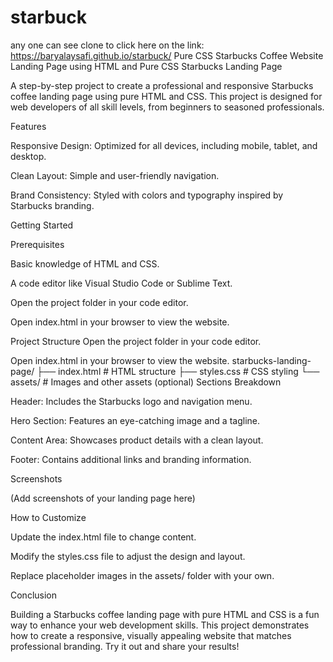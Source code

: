 # starbuck
any one can see clone to click here on the link: https://baryalaysafi.github.io/starbuck/
Pure CSS Starbucks Coffee Website Landing Page using HTML and Pure CSS
Starbucks Landing Page

A step-by-step project to create a professional and responsive Starbucks coffee landing page using pure HTML and CSS. This project is designed for web developers of all skill levels, from beginners to seasoned professionals.

Features

Responsive Design: Optimized for all devices, including mobile, tablet, and desktop.

Clean Layout: Simple and user-friendly navigation.

Brand Consistency: Styled with colors and typography inspired by Starbucks branding.

Getting Started

Prerequisites

Basic knowledge of HTML and CSS.

A code editor like Visual Studio Code or Sublime Text.

Open the project folder in your code editor.

Open index.html in your browser to view the website.

Project Structure
Open the project folder in your code editor.

Open index.html in your browser to view the website.
starbucks-landing-page/
├── index.html       # HTML structure
├── styles.css       # CSS styling
└── assets/          # Images and other assets (optional)
Sections Breakdown

Header: Includes the Starbucks logo and navigation menu.

Hero Section: Features an eye-catching image and a tagline.

Content Area: Showcases product details with a clean layout.

Footer: Contains additional links and branding information.

Screenshots

(Add screenshots of your landing page here)

How to Customize

Update the index.html file to change content.

Modify the styles.css file to adjust the design and layout.

Replace placeholder images in the assets/ folder with your own.

Conclusion

Building a Starbucks coffee landing page with pure HTML and CSS is a fun way to enhance your web development skills. This project demonstrates how to create a responsive, visually appealing website that matches professional branding. Try it out and share your results!
